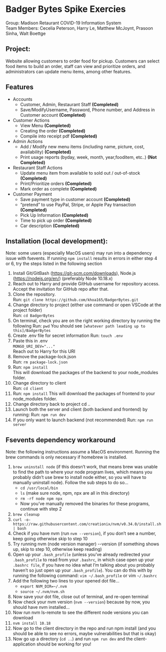 # Badger Bytes Spike Exercies

Group: Madison Retaurant COVID-19 Information System  
Team Members: Cecelia Peterson, Harry Le, Matthew McJoynt, Prasoon Sinha, Walt Boettge  

## Project:  
Website allowing customers to order food for pickup. Customers can select food items to build an order, staff can view and prioritize orders, and administrators can update menu items, among other features.  

## Features
* Accounts
    - Customer, Admin, Restaurant Staff **(Completed)**
    - Save/ModifyUsername, Password, Phone number, and Address in Customer account **(Completed)**
* Customer Actions 
    - View Menu **(Completed)**
    - Creating the order **(Completed)**
    - Compile into receipt pdf **(Completed)**
* Admin Actions
    - Add / Modify new menu items (including name, picture, cost, availability) **(Completed)**
    - Print usage reports (byday, week, month, year,fooditem, etc..) **(Not Completed)**
* Restaurant Staff Actions
    - Update menu item from available to sold out / out-of-stock **(Completed)**
    - Print/Prioritize orders **(Completed)**
    - Mark order as complete **(Completed)**
* Customer Payment
    - Save payment type in customer account **(Completed)**
    - “pretend” to use PayPal, Stripe, or Apple Pay transaction **(Completed)**
    - Pick Up Information **(Completed)**
    - Time to pick up order **(Completed)**
    - Car description **(Completed)**
  
## Installation (local development):
Note: some users (especially MacOS users) may run into a dependency issue with fsevents. If running `npm install` results in errors in either step 4 or 6, try the steps listed in the following section

1. Install Git/GitBash (https://git-scm.com/downloads), Node.js (https://nodejs.org/en/) (preferably Node 10.18.x)
2. Reach out to Harry and provide GitHub username for repository access. Accept the invitation for GitHub repo after that.
3. Clone the repository.  
Run: `git clone https://github.com/khoa165/BadgerBytes.git`
4. Change directory to project (either use command or open VSCode at the project folder)  
Run: `cd BadgerBytes`
5. On terminal, check you are on the right working directory by running the following
	Run: `pwd`
	You should see `[whatever path leading up to this]/BadgerBytes`
6. Create .env file for secret information
Run: `touch .env`
7. Paste this in .env  
`MONGO_URI_DEV="..."`  
Reach out to Harry for this URI  
8. Remove the package-lock.json  
Run: `rm package-lock.json`
9. Run: `npm install`  
This will download the packages of the backend to your node_modules folder.
10. Change directory to client  
Run: `cd client`
11. Run: `npm install`
This will download the packages of frontend to your node_modules folder.
12. Change directory back to project
cd ..
13. Launch both the server and client (both backend and frontend) by running:
Run: `npm run dev`
14. If you only want to launch backend (not recommended)
Run: `npm run server`


## Fsevents dependency workaround
Note: the following instructions assume a MacOS environment. Running the brew commands is only necessary if homebrew is installed.  

1. `brew uninstall node` (if this doesn’t work, that means brew was unable to find the path to where your node program lives, which means you probably didn’t use brew to install node either, so you will have to manually uninstall node). Follow the sub steps to do so…
    * `cd /usr/local/bin`
    * `ls` (make sure node, npm, npx are all in this directory)
    * `rm -rf node npm npx`
    * Now you’ve manually removed the binaries for these programs, continue with step 2
2. `brew cleanup`
3. `curl -o- https://raw.githubusercontent.com/creationix/nvm/v0.34.0/install.sh | bash`
4. Check if you have nvm (run `nvm --version`), if you don’t see a number, keep going otherwise skip to step 10
5. Try running nvm (node version manager) --version (if something shows up, skip to step 10, otherwise keep reading)
6. Open up your `.bash_profile` (unless you’ve already redirected your `.bash_profile` to read from your `.bashrc`, in which case open up your `.bashrc file`, if you have no idea what I’m talking about you probably haven’t so just open up your `.bash_profile`). You can do this with by running the following command: `vim ~/.bash_profile` or vim `~/.bashrc`
7. Add the following two lines to your opened dot file…
    * `export NVM_DIR=~/.nvm`
    * `source ~/.nvm/nvm.sh`
8. Now save your dot file, close out of terminal, and re-open terminal
9. Now check your nvm version (`nvm --version`) because by now, you should have nvm installed…
10. Now run nvm ls-remote to see the different node versions you can download
11. `nvm install 10.18`
12. Now go to the client directory in the repo and run npm install (and you should be able to see no errors, maybe vulnerabilities but that is okay)
13. Now go up a directory (`cd ..`) and run `npm run dev` and the client-application should be working for you! 
